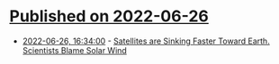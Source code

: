 # [Published on 2022-06-26](index.md)

* [2022-06-26, 16:34:00](https://science.slashdot.org/story/22/06/26/0153208/satellites-are-sinking-faster-toward-earth-scientists-blame-solar-wind?utm_source=rss1.0mainlinkanon&utm_medium=feed) - [Satellites are Sinking Faster Toward Earth. Scientists Blame Solar Wind](https://science.slashdot.org/story/22/06/26/0153208/satellites-are-sinking-faster-toward-earth-scientists-blame-solar-wind?utm_source=rss1.0mainlinkanon&utm_medium=feed)

